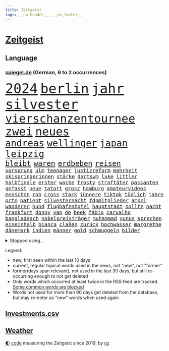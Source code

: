 ```yaml
---
title: Zeitgeist
tags: __no_header__, __no_footer__
---
```


# [Zeitgeist](https://oliz.io/zeitgeist/)

## Language

<h3><a href="https://www.spiegel.de" target="_blank">spiegel.de</a> (German, 6 to 2 occurrences)</h3>
<p style="font-family:monospace">
<span style="font-size:32pt"><a href="news_links.html#2024" class="current">2024</a></span>
<span style="font-size:32pt"><a href="news_links.html#berlin" class="current">berlin</a></span>
<span style="font-size:32pt"><a href="news_links.html#jahr" class="current">jahr</a></span>
<span style="font-size:32pt"><a href="news_links.html#silvester" class="current">silvester</a></span>
<br>
<span style="font-size:27pt"><a href="news_links.html#vierschanzentournee" class="current">vierschanzentournee</a></span>
<span style="font-size:27pt"><a href="news_links.html#zwei" class="current">zwei</a></span>
<span style="font-size:27pt"><a href="news_links.html#neues" class="current">neues</a></span>
<br>
<span style="font-size:22pt"><a href="news_links.html#andreas" class="current">andreas</a></span>
<span style="font-size:22pt"><a href="news_links.html#wellinger" class="current">wellinger</a></span>
<span style="font-size:22pt"><a href="news_links.html#japan" class="current">japan</a></span>
<span style="font-size:22pt"><a href="news_links.html#leipzig" class="current">leipzig</a></span>
<br>
<span style="font-size:17pt"><a href="news_links.html#bleibt" class="current">bleibt</a></span>
<span style="font-size:17pt"><a href="news_links.html#waren" class="current">waren</a></span>
<span style="font-size:17pt"><a href="news_links.html#erdbeben" class="current">erdbeben</a></span>
<span style="font-size:17pt"><a href="news_links.html#reisen" class="current">reisen</a></span>
<br>
<span style="font-size:12pt"><a href="news_links.html#vorsprung" class="current">vorsprung</a></span>
<span style="font-size:12pt"><a href="news_links.html#ulm" class="current">ulm</a></span>
<span style="font-size:12pt"><a href="news_links.html#teenager" class="current">teenager</a></span>
<span style="font-size:12pt"><a href="news_links.html#justizreform" class="new">justizreform</a></span>
<span style="font-size:12pt"><a href="news_links.html#mehrheit" class="current">mehrheit</a></span>
<span style="font-size:12pt"><a href="news_links.html#skispringerinnen" class="new">skispringerinnen</a></span>
<span style="font-size:12pt"><a href="news_links.html#stärke" class="current">stärke</a></span>
<span style="font-size:12pt"><a href="news_links.html#dartswm" class="current">dartswm</a></span>
<span style="font-size:12pt"><a href="news_links.html#luke" class="current">luke</a></span>
<span style="font-size:12pt"><a href="news_links.html#littler" class="current">littler</a></span>
<span style="font-size:12pt"><a href="news_links.html#halbfinale" class="current">halbfinale</a></span>
<span style="font-size:12pt"><a href="news_links.html#erster" class="current">erster</a></span>
<span style="font-size:12pt"><a href="news_links.html#woche" class="current">woche</a></span>
<span style="font-size:12pt"><a href="news_links.html#frosty" class="new">frosty</a></span>
<span style="font-size:12pt"><a href="news_links.html#straftäter" class="current">straftäter</a></span>
<span style="font-size:12pt"><a href="news_links.html#passanten" class="current">passanten</a></span>
<span style="font-size:12pt"><a href="news_links.html#gefasst" class="current">gefasst</a></span>
<span style="font-size:12pt"><a href="news_links.html#neue" class="current">neue</a></span>
<span style="font-size:12pt"><a href="news_links.html#tatort" class="current">tatort</a></span>
<span style="font-size:12pt"><a href="news_links.html#grosz" class="new">grosz</a></span>
<span style="font-size:12pt"><a href="news_links.html#hamburg" class="current">hamburg</a></span>
<span style="font-size:12pt"><a href="news_links.html#amateurvideos" class="current">amateurvideos</a></span>
<span style="font-size:12pt"><a href="news_links.html#menschen" class="current">menschen</a></span>
<span style="font-size:12pt"><a href="news_links.html#rob" class="new">rob</a></span>
<span style="font-size:12pt"><a href="news_links.html#cross" class="new">cross</a></span>
<span style="font-size:12pt"><a href="news_links.html#stark" class="current">stark</a></span>
<span style="font-size:12pt"><a href="news_links.html#jüngere" class="current">jüngere</a></span>
<span style="font-size:12pt"><a href="news_links.html#tiktok" class="current">tiktok</a></span>
<span style="font-size:12pt"><a href="news_links.html#tödlich" class="current">tödlich</a></span>
<span style="font-size:12pt"><a href="news_links.html#jahre" class="current">jahre</a></span>
<span style="font-size:12pt"><a href="news_links.html#orte" class="current">orte</a></span>
<span style="font-size:12pt"><a href="news_links.html#patient" class="current">patient</a></span>
<span style="font-size:12pt"><a href="news_links.html#silvesternacht" class="current">silvesternacht</a></span>
<span style="font-size:12pt"><a href="news_links.html#fdpmitglieder" class="new">fdpmitglieder</a></span>
<span style="font-size:12pt"><a href="news_links.html#ampel" class="current">ampel</a></span>
<span style="font-size:12pt"><a href="news_links.html#wanderer" class="current">wanderer</a></span>
<span style="font-size:12pt"><a href="news_links.html#hund" class="current">hund</a></span>
<span style="font-size:12pt"><a href="news_links.html#flughafenhotel" class="new">flughafenhotel</a></span>
<span style="font-size:12pt"><a href="news_links.html#hauptstadt" class="current">hauptstadt</a></span>
<span style="font-size:12pt"><a href="news_links.html#sollte" class="current">sollte</a></span>
<span style="font-size:12pt"><a href="news_links.html#nacht" class="current">nacht</a></span>
<span style="font-size:12pt"><a href="news_links.html#frankfurt" class="current">frankfurt</a></span>
<span style="font-size:12pt"><a href="news_links.html#donny" class="new">donny</a></span>
<span style="font-size:12pt"><a href="news_links.html#van" class="current">van</a></span>
<span style="font-size:12pt"><a href="news_links.html#de" class="current">de</a></span>
<span style="font-size:12pt"><a href="news_links.html#beek" class="new">beek</a></span>
<span style="font-size:12pt"><a href="news_links.html#fábio" class="new">fábio</a></span>
<span style="font-size:12pt"><a href="news_links.html#carvalho" class="new">carvalho</a></span>
<span style="font-size:12pt"><a href="news_links.html#bangladesch" class="current">bangladesch</a></span>
<span style="font-size:12pt"><a href="news_links.html#nobelpreisträger" class="new">nobelpreisträger</a></span>
<span style="font-size:12pt"><a href="news_links.html#muhammad" class="current">muhammad</a></span>
<span style="font-size:12pt"><a href="news_links.html#yunus" class="new">yunus</a></span>
<span style="font-size:12pt"><a href="news_links.html#sprechen" class="current">sprechen</a></span>
<span style="font-size:12pt"><a href="news_links.html#eineinhalb" class="current">eineinhalb</a></span>
<span style="font-size:12pt"><a href="news_links.html#bianca" class="new">bianca</a></span>
<span style="font-size:12pt"><a href="news_links.html#claßen" class="new">claßen</a></span>
<span style="font-size:12pt"><a href="news_links.html#zurück" class="current">zurück</a></span>
<span style="font-size:12pt"><a href="news_links.html#hochwasser" class="new">hochwasser</a></span>
<span style="font-size:12pt"><a href="news_links.html#margrethe" class="current">margrethe</a></span>
<span style="font-size:12pt"><a href="news_links.html#dänemark" class="current">dänemark</a></span>
<span style="font-size:12pt"><a href="news_links.html#indien" class="current">indien</a></span>
<span style="font-size:12pt"><a href="news_links.html#männer" class="current">männer</a></span>
<span style="font-size:12pt"><a href="news_links.html#gold" class="current">gold</a></span>
<span style="font-size:12pt"><a href="news_links.html#schmuggeln" class="new">schmuggeln</a></span>
<span style="font-size:12pt"><a href="news_links.html#bilder" class="current">bilder</a></span>
</p>
<details>
<summary>Stopped using...</summary>
<p class="former" style="font-size:12pt">
cristiano(1167) ronaldo(1167) auftakt(1166) getan(1166) klimawandels(1166) manager(1166) höchsten(1165) mailand(1165) sicherheitsbehörden(1165) usaußenminister(1165) versorgt(1165) wechseln(1164) besitzer(1162) daraufhin(1162) diesel(1162) einwohner(1162) gäste(1162) mittwoch(1162) schlimm(1162) waffen(1162) wettbewerb(1162) dokumente(1161) ebenfalls(1161) gerüchte(1161) kontrollieren(1161) quartal(1161) geflüchteten(1160) kabinett(1160) myanmar(1160) nummer(1160) richten(1160) sekunden(1160) unabhängige(1160) äußern(1160) entgegen(1159) großteil(1159) nachfolge(1159) paul(1159) stolz(1159) teilnehmen(1159) usregierung(1159) verwirrung(1159) anwälte(1158) entlassung(1158) gefährlicher(1158) jury(1158) spdpolitiker(1158) zurzeit(1158) 44(1157) künftigen(1157) löhne(1157) nationen(1157) rainer(1157) software(1157) staatschef(1157) wirken(1157) 12(1156) beschwerde(1156) bremen(1156) christine(1156) favoriten(1156) red(1156) vermehrt(1156) wales(1156) 04(1155) berufung(1155) körperverletzung(1155) radikal(1155) widerspruch(1155) babys(1154) dachte(1154) englischen(1154) pocht(1154) sinn(1154) standen(1154) blockiert(1153) unterricht(1153) übt(1153) album(1152) internen(1152) klären(1152) mönchengladbach(1152) wären(1152) pressestimmen(1151) staatliche(1151) träumen(1151) untersuchen(1151) wirtschaftlichen(1150) übernahme(1150) demonstrationen(1149) ursachen(1149) abgehört(1148) fußballprofi(1148) harte(1148) lücke(1148) vorstoß(1148) dar(1147) zeichen(1146) 1500(1145) bande(1145) mehrerer(1145) änderungen(1145) extremen(1144) schriftsteller(1144) wind(1143) einreise(1142) konkrete(1141) parallelen(1141) presse(1141) ministerium(1140) offenbart(1140) pkw(1140) skeptisch(1140) nase(1139) regelung(1139) wahrscheinlich(1139) weckt(1139) hinten(1138) letztes(1138) sitzung(1138) abgelehnt(1137) politikerin(1137) müsste(1136) auflagen(1135) katar(1135) konferenz(1135) whatsapp(1135) stört(1131) klimaziele(1129) rentner(1129) wendet(1129) klasse(1128) einkommen(1127) gelandet(1127) verpasste(1121) herausforderung(1120) empfangen(1109) missbrauchs(1102) sammeln(1101) sachen(1086) gezielt(1044) bewirbt(990) verlag(973) fußballstar(961) lebensmitteln(899) insbesondere(877) verurteilung(876) gremium(870) jinping(860) konzerns(852) unterdrückung(850) befreiung(832) papiere(829) gewandt(821) abtreibung(804) bekräftigt(804) fdppolitiker(796) fachkräfte(795) einschätzungen(789) zentralen(787) studenten(782) umsetzung(779) verbraucherpreise(777) otto(750) verabschieden(728) verletzung(728) getreten(708) beschäftigen(705) verkündete(704) kitas(703) lemke(702) steffi(702) verringern(699) geschenk(690) dortmunder(678) versteckte(674) behauptete(669) transparenz(664) schildern(650) fünften(644) schneiden(641) gefangenschaft(635) 34(632) zugegeben(632) iranische(629) koch(628) prominenter(627) dilemma(626) lohn(623) fox(622) königsklasse(617) pole(616) wall(615) handys(614) durchsuchen(608) schönen(608) zusätzlich(605) regieren(591) filialen(588) jubel(580) eingesperrt(579) 2026(576) computer(567) stockholm(559) kandidat(556) panne(555) bedarf(554) weltrekord(552) sexuell(548) gegenzug(546) drin(545) schwimmen(536) partnerin(534) l(530) deutsch(527) verzeichnet(527) verkehrsministerium(526) 27jährige(523) nennen(519) ausgewertet(518) zurückhaltung(515) toilette(513) drehten(511) fpö(508) drohnenangriff(501) schlimmeres(499) aufstand(491) einladung(491) nation(491) mithalten(490) nachspiel(473) überreste(469) verurteilter(468) tagelang(467) erzielte(462) emissionen(451) drohung(447) nationaltrainer(446) kurswechsel(442) schottische(442) scheinbar(439) härtesten(433) pakete(433) wohnungsbau(432) sparkurs(428) bergen(427) kulissen(425) prien(424) verurteilten(422) autohersteller(420) übergewicht(420) meldungen(417) höchst(414) verehrt(412) lateinamerika(411) parallel(411) erfolgsrezept(405) hunderten(405) familienministerin(403) vodafone(402) düstere(398) kritisierten(396) pistole(396) staates(396) bamberg(393) bedienen(393) jeff(391) abbauen(388) infantino(387) verbrenner(386) mitgliedern(380) nico(379) abwehr(378) russell(378) abgründe(377) gianni(377) 47(375) check(375) überprüfen(375) wahren(367) strafanzeige(366) kurzzeitig(365) abhilfe(361) arbeitsplätze(360) reichsbürger(357) freigelassen(356) ähnliche(354) vergab(350) krawallen(346) erfährt(345) 28jähriger(342) applaus(340) untersagen(339) emotionale(338) erfolgreiche(337) kreativer(337) demonstriert(335) springen(332) 31jährige(330) sorgten(330) umweltministerin(330) mischt(329) ricarda(329) vermeintlichen(329) rivale(328) geschäften(325) fatalen(324) menschlichen(324) bremst(322) linda(322) leopard(320) losgegangen(316) kläger(315) cumexskandal(312) aufbauen(311) niederländischen(311) angemessen(309) geständnis(308) vermeintliche(308) panik(306) pilotprojekt(305) angemeldet(304) 140(303) generäle(302) parteispitze(301) verzögerung(300) elektrisch(296) saintgermain(295) überschattet(295) instituts(294) wütenden(292) diesjährigen(291) detail(290) warnte(285) wendepunkt(285) autoindustrie(284) feinstaub(284) hamilton(284) lewis(284) vereinten(283) verlegen(280) beigetragen(278) rekonstruieren(278) grafikanalyse(277) energiepreisbremsen(276) gestreikt(276) laune(276) mischung(276) vorfahren(276) handelte(275) verstappen(275) kreuz(274) angenommen(273) verwüstet(272) bezieht(270) gesprächen(270) gesunde(269) transformation(268) qualifying(267) ferrari(266) kartellamt(266) spektakulärer(266) dürren(265) zittern(262) geschwächt(261) niederländischer(261) entwickelte(260) bundesligist(259) parlamentswahlen(259) f(257) astronomie(254) spezialisten(254) singapur(253) ac(252) aussterben(249) hauptsache(249) imran(249) mädchens(245) gange(241) gesundheitlichen(241) kleinflugzeug(241) durchschnittlich(239) schottischen(239) 2010(238) konrad(238) leclerc(238) unterbricht(238) kosovo(237) reue(237) durchgesetzt(236) depp(235) stolpern(235) anlegen(234) niedergestochen(233) fühle(232) söldner(232) horror(230) kennedy(230) nachts(230) optimismus(227) vollem(227) erging(224) mitarbeitenden(224) großrazzia(223) bka(221) straßenverkehr(221) übergibt(221) gefangenenaustausch(219) medikamenten(216) zürich(216) erzieher(215) formuliert(215) menschenmenge(215) erbschaftsteuer(214) gegenschlag(214) schlägerei(214) sparkassen(212) aufsteiger(211) etablierten(211) brad(210) 83(209) gewürdigt(209) rechnung(209) taktik(208) leuten(207) militante(207) zeitungen(207) füße(206) todesfälle(206) altersvorsorge(203) gehandelt(202) cartoonisten(201) vogel(201) diplomatischen(200) kennzeichen(199) kopenhagen(198) migrationsdebatte(197) popp(197) bezos(196) chaotischen(196) exnationalspieler(196) rekorde(194) ankurbeln(192) gegenmittel(192) conference(191) 29jährige(190) beckenbauer(190) gerücht(190) gesamtführung(190) ämtern(188) brasiliens(187) lukas(187) fotografieren(184) genießt(184) ngos(182) schlucht(181) helene(180) beseitigen(179) aufgetreten(178) frauenfußball(178) kurti(178) stellvertretende(178) chemie(177) kette(177) modellen(177) netzentgelte(177) spotify(177) zwischenfall(177) leo(173) basis(172) vertraut(172) überlegen(172) auflösung(171) asylstreit(170) braut(170) elektromobilität(169) weisen(169) ausreichend(168) geheimen(168) langjährigen(168) abends(166) ankunft(166) killer(166) kohlenstoff(166) platziert(165) antisemitismusbeauftragte(164) gesellschaftliche(164) polarisiert(164) standuppaddling(164) griechischer(163) bayerischer(162) verleiht(161) sensationell(160) abu(159) fotografin(159) fahnden(157) standorte(157) cduchefs(156) gerichts(156) iraner(155) m(155) tiefsee(154) variante(153) vermieden(153) heim(150) kippe(150) bauarbeiter(149) gratulierte(149) gutachter(148) global(147) vermittelt(147) kirchen(146) militärisch(146) kühlen(145) dominanz(144) helgoland(144) dhabi(143) himmelskörper(142) iranischer(142) neugeborenen(142) ausgetauscht(141) autofrei(141) pipeline(141) gestoppter(140) selbsttest(140) antwortet(139) glamour(139) kriegsende(139) siebzigern(138) bemerkenswert(137) emden(137) comedy(136) gesellschaften(136) krisentreffen(136) paraguay(136) adenauer(135) gruppenvergewaltigung(134) nationalspielerinnen(134) schmerzensgeld(134) öffnungszeiten(134) geglückt(133) mittelalter(133) verhinderten(132) 51jährige(131) einbürgerung(131) entkam(131) expartnerin(131) hilferuf(131) stritten(131) folter(130) höxter(130) kryptowährung(130) psyche(130) teuersten(129) unerwartet(129) wahrgenommen(129) butter(128) niemanden(128) großflächig(127) o’connor(127) spürbare(127) blatt(126) reisenden(126) einsteigen(125) fahrverbot(124) gottschalk(124) zweifelt(124) airport(123) abgerissen(122) detaillierte(121) herstellung(121) nationalgarde(121) rasche(121) angegeben(120) antónio(120) dich(120) celle(119) getäuscht(119) klimaschädliche(119) verbergen(119) trendwende(118) verbrauchen(118) angefahren(117) bein(117) usrapper(117) militärhilfe(116) militärjunta(116) thesen(116) tätig(116) ewigen(115) schild(115) treibstoff(115) vertritt(115) effekte(114) 01(113) niederlegen(113) rechtspopulist(113) saisonsieg(113) überraschendes(113) betrogen(112) überfallen(112) posts(111) tänzer(111) verzockt(111) zigtausende(111) überwacht(111) 42(110) bevorsteht(110) mannschaften(110) klimafonds(109) sittenwächtern(109) astronomen(108) topstürmer(108) privatsphäre(107) sangen(107) usamerikanerin(107) anarchokapitalist(106) erschöpft(106) freilassen(106) herzkrank(106) videoapp(106) 03(105) roter(105) staatsoper(105) zeitschrift(105) grundschulen(104) dreijährige(103) wissenschaftlern(103) multimilliardär(102) wertung(102) atp(101) flüchtigen(101) hildesheim(101) absolut(100) beschmierte(100) netzwerken(100) rätselhafte(100) umverteilung(100) auswirkt(99) schreckliches(99) schwellenländer(99) bundesligaspiel(98) rtl(98) harmlos(97) vergewaltigungsvorwürfe(97) schuldfähig(94) sicherungsverwahrung(94) wilfried(94) hurrikan(93) kampfsportgruppe(93) müde(93) verspottet(93) eröffneten(92) geredet(92) sticht(92) verbannen(92) arbeitslosenquote(91) dröge(91) geradezu(91) quelle(91) strahlen(91) total(91) verschenkt(91) vettel(91) 71(90) cyberkriminelle(90) jahreszeit(90) motiviert(90) arbeitszeiten(89) brachialer(89) geschehnissen(89) krisengipfel(89) nszeit(89) unbehelligt(89) abmahnung(88) jahrhunderten(88) manipulierten(88) schlagerstar(88) unabhängig(88) verfahrens(88) verhaltenes(88) letztlich(87) texanerin(87) appstores(86) archäologen(86) bunt(86) eingeschätzt(86) interessenverbände(86) privatleben(86) prothese(86) toyota(86) weste(86) allgemein(85) aufwenden(85) ausgebootet(85) bars(85) doppelspitze(85) erinnerungskultur(85) frisches(85) kalb(85) rettern(85) stadtpark(85) ungewisse(85) ausgangssperre(84) ehrlichkeit(84) gastronomie(84) mützenich(84) nachdenklich(84) pflichtsieg(84) rolf(84) bezos’(83) enthüllungsbuch(83) tadelt(83) vollstreckt(83) derlei(82) ecke(82) son(82) terrorverdächtigen(82) terry(82) verfassungsrichter(82) würfe(82) nebenrollen(81) pyramide(81) selbstbewusstsein(81) videoanalyse(81) biograf(80) bradley(80) cooper(80) exradprofi(80) geklappt(80) geworben(80) goecke(80) gou(80) host(80) hundekotattacke(80) inne(80) maestro(80) militärmanöver(80) ullrich(80) 1963(79) abgehoben(79) sechziger(79) winters(79) reifen(78) jahrtausendealte(77) kehrtwende(77) tonight(77) ultimative(77) bejubelt(76) krone(76) kubicki(76) ezigaretten(75) verfassungsschützer(75) verliebt(75) abfuhr(74) amazonasgebiet(74) bundesverband(74) einzustellen(74) gelobt(74) kaution(74) krankenhausessen(74) verteidigungsausgaben(74) arddoku(73) außerplanmäßig(73) beurteilt(73) connor(73) kaffeemaschinen(73) pinto(73) rui(73) schieflage(73) schwäbischen(73) tabakkonzern(73) umsätze(73) vogelgrippe(73) bulls(72) demokratischer(72) formel1saison(72) tatenlos(72) wrackteile(72) agierten(71) bullys(71) xl(71) außenbecken(70) schenkt(70) unogipfel(70) weiterleben(70) auskommen(69) entkräften(69) momentan(69) verbraucherzentrale(69) älterwerden(69) denver(68) eingerichtet(68) halfen(68) hinterlässt(68) klebstoff(68) mögliches(68) popkultur(68) regulären(68) ausgegangen(67) beatles(67) journal(67) spiegelleser(67) vierjährige(67) 43(66) furcht(66) km/h(66) risikogruppen(66) theo(66) wilderei(66) angeschlossen(65) eiskanal(65) prekär(65) strafstoß(65) unternehmens(65) adnoc(64) asyldebatte(64) guirassy(64) serhou(64) tennisspieler(64) vorausgegangen(64) ölriese(64) beleidigen(63) billige(63) generalmusikdirektor(63) nachhaltiger(63) schienennetz(63) usrepräsentantenhaus(63) visum(63) aktiven(62) commerzbank(62) eugelder(62) kundgebungen(62) stilisieren(62) tresen(62) verleihen(62) bringe(61) gedrosselt(61) geldautomatensprenger(61) geldautomatensprengern(61) mochte(61) navi(61) royals(61) siebzigerjahre(61) totgeglaubten(61) uaw(61) verärgern(61) übe(61) grünenfraktionschefin(60) landespolitiker(60) polizeibekannt(60) power(60) rotem(60) tsunami(60) bevorteilt(59) hoffnungszeichen(59) litten(59) malaria(59) mitstreitern(59) pflegeheim(59) populären(59) schreibe(59) würgen(59) aktionsplan(58) bas(58) schulgebäude(58) symbolfigur(58) angegangen(57) central(57) exemplare(57) lizenz(57) pristina(57) rotgrüne(57) schaufenster(57) schmalkalden(57) jenen(56) nominierung(56) punktgewinn(56) solarbranche(56) trainierte(56) türmen(56) wachsender(56) geräuschen(55) gütersloh(55) hamasattacke(55) revolver(55) sinnkrise(55) thiele(55) aufmarschieren(54) bange(54) spot(54) belit(53) goldin(53) historischem(53) kampfs(53) leverkusener(53) onay(53) rapperin(53) verbotszonen(53) archive(52) betonte(52) krisengebieten(52) migrationsfrage(52) paketdienste(52) planten(52) verschleppte(52) weiterzubauen(52) 35jähriger(51) liquidierung(51) loswird(51) migrationshintergrund(51) milliardärs(51) opel(51) verschleppten(51) zukunftssorgen(51) differenzen(50) medienberichte(50) akten(49) busunglück(49) doha(49) exspielers(49) fehlers(49) krankenhaustransparenzgesetz(49) rundfahrten(49) susan(49) gekapert(48) geraerts(48) karel(48) körperteile(48) omid(48) pausen(48) videobotschaft(48) wachsende(48) zweiprozentziel(48) antje(47) bewilligt(47) erschnüffeln(47) mehrwertsteuerbetrug(47) nachrichtenagentur(47) tagelanger(47) terrorzelle(47) verfängt(47) altbundeskanzler(46) benachteiligte(46) night(46) propalästinensischen(46) schwärmten(46) trancefestival(46) dauerstress(45) kursierten(45) neuregelung(45) spdpolitikerin(45) verlusten(45) wahlerfolg(45) erschreckende(44) fehlten(44) kinderwunschbehandlung(44) misstrauensvotum(44) prangern(44) straßenbahnen(44) traditionsmarke(44) cortina(43) cybertruck(43) d’ampezzo(43) einblick(43) nouripour(43) rechtsnationalen(43) verbots(43) winterspiele(43) nochmals(42) offenkundig(42) schlange(42) tausendmal(42) uneins(42) darstellungen(41) gewölbe(41) islamismus(41) jahrhundertcoup(41) kassierte(41) langfristigen(41) nahostkrise(41) rückgängig(41) sabrina(41) speziell(41) sportartikelhändler(41) vertraulichen(41) abwanderung(40) bedrohten(40) gegraben(40) glitzernde(40) holding(40) sahen(40) solidaritätsbesuch(40) beten(39) gleichschritt(39) noam(39) aggu(38) ausgepfiffen(38) bilanzen(38) fdpvize(38) freigelassene(38) koalitionsausschuss(38) freigelassener(37) geiselhaft(37) helfe(37) strikte(37) fußballnation(36) härteste(36) kontrollpunkt(36) nahostmission(36) sean(36) comic(35) haushaltsausschuss(35) radfahrerinnen(35) stadtrivalen(35) stimmig(35) vereinbart(35) 190(34) 2005(34) andrzej(34) ausziehen(34) duda(34) fürchteten(34) hofieren(34) skulptur(34) versammelt(34) acapulco(33) bundeskabinett(33) bundesligaspiele(33) caspar(33) erkannt(33) hamasgeisel(33) massenkarambolagen(33) note(33) otis(33) rauchfrei(33) delegierten(32) effektiver(32) fliegers(32) raser(32) schacht(32) stürmen(31) 15gradziel(30) bundesamts(30) gehasst(30) schätzung(30) zulässt(30) 16jährigen(29) actionheld(29) ausstehen(29) beschuldigte(29) bewachen(29) klafft(29) nuggets(29) pflegen(29) prägt(29) süd(29) voranbringen(29) bomben(28) dingfest(28) eingetauscht(28) finanzierte(28) informierte(28) bush(27) elliott(27) erkämpfte(27) heizkosten(27) praktikum(27) r(27) signakrise(27) autonomiebehörde(26) inspiriert(26) mühsam(26) netzbetreiber(26) unterhändler(26) versorgen(26) weisheit(26) aussetzen(25) genügt(25) halbmond(25) paddeln(25) saarländer(25) 37jährige(24) annette(24) dc(24) eigenregie(24) einmalig(24) fanatismus(24) feststellen(24) kunstmäzene(24) kurschus(24) pfau(24) ähnlicher(24) 41jähriger(23) gewicht(23) lohnerhöhungen(23) myanmars(23) ofarim(23) squid(23) afdabgeordneter(22) dämpft(22) fortuna(22) glasgow(22) hotelmitarbeiter(22) insolvenzantrag(22) jungtiere(22) projekts(22) spdfraktionschef(22) virtuelle(22) wandert(22) zuckersteuer(22) anhängern(21) befreiten(21) durchgereicht(21) embargo(21) evan(21) ringo(21) singlecharts(21) verfilmung(21) ölstaaten(21) antibiotika(20) einzelhändler(20) g7staaten(20) ic(20) jahrelanger(20) rechtlich(20) sensationellen(20) steuereinnahmen(20) stiftungen(20) stimmrecht(20) wiederbelebt(20) zwölfte(20) geldautomaten(19) levy(19) wta(19) extrainer(18) gefangener(18) judenhasses(18) landesweite(18) produzent(18) religiöser(18) wetten(18) alicia(17) dfbtor(17) favoritin(17) friedensbewegte(17) gehackt(17) geräten(17) haken(17) kurios(17) microsofts(17) nämlich(17) onlinewerbung(17) propalästinensischer(17) schifakrankenhaus(17) stammsitz(17) städtetag(17) waffenlager(17) wiederherstellen(17) armeeangaben(16) tatorten(16) zweistaatenlösung(16) elite(15) kostenlos(15) überarbeitung(15) bezahlung(14) championsleaguespiel(14) haushaltsurteil(14) kenner(14) plane(14) saisonabschluss(14) sozialpolitik(14) treibhausgasen(14) vorjahres(14) werneke(14) überlastung(14) 26jährigen(13) klammert(13) lachgas(13) marvin(13) rebecca(13) sortieren(13) uneinigkeit(13) altman(12) finanzieren(12) ließe(12) maler(12) regionalbahn(12) träge(12) verbraucherinnen(12) verfassungsgerichtsurteil(12) verity(12) faktoren(11) heilsam(11) irischer(11) krankenhausreform(11) richterspruch(11) salehi(11) strompreisbremsen(11) toomaj(11) weltklima(11)
</p>
</details>
<p>Legend:
<ul>
<li><span class="new">new</span>, first seen within the last 10 days</li>
<li><span class="current">current</span>, regular topical words used in the news, not "new", not "former"</li>
<li><span class="former">former(days span relevant)</span>, not used in the last 30 days, but still re-occurring enough to not get deleted</li>
<li>Only words which occurred at least twice in the RSS feed are tracked. <a href="language/filters.py">Some common words are blocked</a></li>
<li>Words not used for more than 90 days get deleted from the database, but may re-enter as "new" words when used again</li>
</ul>
</p>

## [Investments](investments.html)[.csv](investments.csv)

## [Weather](weather.html)

<footer>
<a href="javascript:toggleTheme()" class="nav">🌓</a>
<a href="https://github.com/ooz/zeitgeist">code</a> measuring the Zeitgeist since 2019, by <a href="https://oliz.io">oz</a>
</footer>
